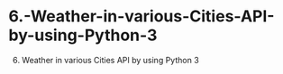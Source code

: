 # 6.-Weather-in-various-Cities-API-by-using-Python-3
6. Weather in various Cities API by using Python 3
